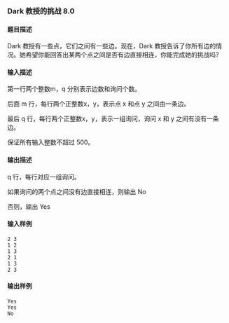 ### Dark 教授的挑战 8.0

#### 题目描述

Dark 教授有一些点，它们之间有一些边。现在，Dark 教授告诉了你所有边的情况。她希望你能回答出某两个点之间是否有边直接相连，你能完成她的挑战吗?

#### 输入描述

第一行两个整数m，q 分别表示边数和询问个数。

后面 m 行，每行两个正整数x，y，表示点 x 和点 y 之间由一条边。

最后 q 行，每行两个正整数x，y，表示一组询问，询问 x 和 y 之间有没有一条边。

保证所有输入整数不超过 500。

#### 输出描述

q 行，每行对应一组询问。

如果询问的两个点之间没有边直接相连，则输出 No

否则，输出 Yes

#### 输入样例
```
2 3
1 2
1 3
2 1
1 3
2 3
```
#### 输出样例
```
Yes
Yes
No
```
